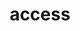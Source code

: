 ---
title: "access"
type : "model"
image: "/access.png"
description: "Access makes the new spatial access metric RAAM available and allows for comparison bewteen RAAM and classic spatial access models. It supports spatial access research scale by making pre-computed travel time matrices available and sharing code for computing new matrices at scale, and allows users who prefer a point-and-click interface to obtain spatial access results for their data using our web app (for US)."
link: "http://pysal.org/access"
---